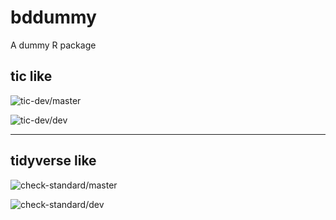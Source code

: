 # bddummy
 A dummy R package

## tic like 

![tic-dev/master](https://github.com/sunn-e/bddummy/workflows/tic-dev-experiment/badge.svg?branch=master)

![tic-dev/dev](https://github.com/sunn-e/bddummy/workflows/tic-dev-experiment/badge.svg?branch=dev)

---

## tidyverse like 

![check-standard/master](https://github.com/sunn-e/bddummy/workflows/check-standard/badge.svg?branch=master)

![check-standard/dev](https://github.com/sunn-e/bddummy/workflows/check-standard/badge.svg?branch=dev)




